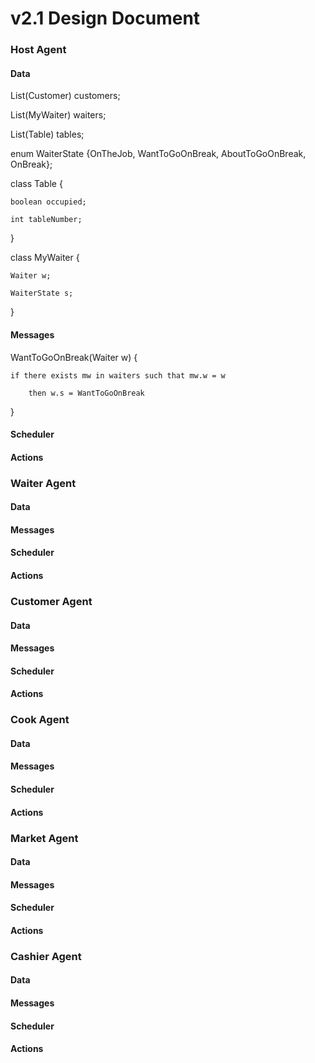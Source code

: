 # v2.1 Design Document

### Host Agent
#### Data
List(Customer) customers;

List(MyWaiter) waiters;

List(Table) tables;

enum WaiterState {OnTheJob, WantToGoOnBreak, AboutToGoOnBreak, OnBreak};

class Table {

	boolean occupied;

	int tableNumber;

}

class MyWaiter {

	Waiter w;

	WaiterState s;

}

#### Messages
WantToGoOnBreak(Waiter w) {

	if there exists mw in waiters such that mw.w = w
		
		then w.s = WantToGoOnBreak

}


#### Scheduler
#### Actions

### Waiter Agent
#### Data
#### Messages
#### Scheduler
#### Actions

### Customer Agent
#### Data
#### Messages
#### Scheduler
#### Actions

### Cook Agent
#### Data
#### Messages
#### Scheduler
#### Actions

### Market Agent
#### Data
#### Messages
#### Scheduler
#### Actions

### Cashier Agent
#### Data
#### Messages
#### Scheduler
#### Actions